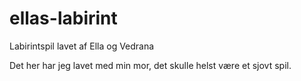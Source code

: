 # ellas-labirint
Labirintspil lavet af Ella og Vedrana

Det her har jeg lavet med min mor,
det skulle helst være et sjovt spil.
